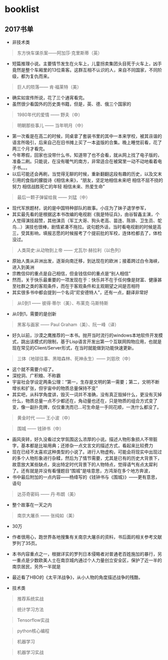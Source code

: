# booklist

## 2017书单
- 非技术类
 > 东方快车谋杀案——阿加莎·克里斯蒂（英）
 - 短篇推理小说。主要情节发生在火车上，儿童拐卖集团头目死于火车上，凶手竟然是整个车厢里的13位乘客。这群互相不认识的人，来自不同国家，不同阶级，都为复仇而来。
 
 > 巨人的陨落—— 肯·福莱特（美）
 - 确实如宣传所说，花了三个通宵看完。
 - 虽然很少看国外的历史类书籍，但是，英、德、俄三个国家的
 
 > 1980年代的爱情 —— 野夫（中）
 
 > 明朝那些事儿 —— 当年明月（中）
 - 第一次看是在高二的时候，同桌拿了套装书里的其中一本来学校，被其诙谐的语言所吸引，后来自己在旧书摊上买了一本盗版的合集。晚上睡觉前看，花了两三个月才看完。
 - 今年寒假，回家也没带什么书，知道带了也不会看，就从网上找了电子版的，准备二刷。只能说，在没有暖气的南方，非常适合在被窝里一动不动地看着电子书。。。
 - 以后可能还会再刷，当觉得无聊的时候，重新翻翻这段有趣的历史，以及文末引用的食指的朦胧诗《相信未来》，“朋友，坚定地相信未来吧 相信不屈不挠的努力 相信战胜死亡的年轻 相信未来、热爱生命”
 
 > 最后一颗子弹留给我 —— 刘猛（中）
 - 现代军旅题材，说的是中国特种部队的故事。小庄为了妹子退学参军，
 - 其实最先看的是根据这本书改编的电视剧《我是特征兵》，由谷智鑫主演，个人觉得演技超赞，其他演员（军工大哥、狗头老高、苗连、陈排、卫生员、鸵鸟...）演技也很棒，剧情紧凑不拖拉。说句题外话，当时看电视剧的时候是高三，受其影响，填报志愿的时候报考了个提前批的军校，连体检都去了，体检没过。
 
 > 人类简史:从动物到上帝 —— 尤瓦尔·赫拉利（以色列）
 - 原始人类从非洲出发，逐渐向南迁移，到达现在的欧洲；接着跨过白令海峡，进入到美洲
 - 宗教信仰的重点是自己相信，但金钱信仰的重点是“别人相信”
 - 然而，关于快乐最重要的一项发现在于：快乐并不在于任何像是财富、健康甚至社群之类的客观条件，而在于客观条件和主观期望之间是否相符
 - 其实很多书中都会提到一个名词“尼安德特人”，还有一点，翻译非常好
 
 > 从0到1 —— 彼得·蒂尔（美）、布莱克·马斯特斯
 - 从0到1，需要的是创新
 > 黑客与画家 —— Paul Graham（美）、阮一峰（译）
 - 好久以前，沙漠之鹰推荐的一本书。抛开当时流行的windows本地软件开发模式，跳出该模式的限制，基于Lisp语言开发出第一个互联网购物应用，也就是现在常见的Client/Server形式，在当时就能做到功能快速更新。
 > 三体（地球往事、黑暗森林、死神永生）—— 刘慈欣（中）
 - 这个就不需要介绍了。
 - 深挖洞、广积粮、不称霸
 - 宇宙社会学设定两条公理：“第一，生存是文明的第一需要；第二，文明不断增长和扩张，但宇宙中的物质总量保持不变”
 - 其实吧，从科学角度讲，毁灭一词并不准确，没有真正毁掉什么，更没有灭掉什么，物质总量一点不少都还在，角动量也还在，只是物质的组合方式变了变，像一副扑克牌，仅仅重洗而已...可生命是一手同花顺，一洗什么都没了。
 
 
 > 黄金时代 —— 王小波（中）
 
 > 围城 —— 钱钟书（中）
 - 画风突转，好久没看过文学氛围这么浓厚的小说。描述人物形象损人不带脏字，基本都是比喻用典；还掺杂一点文言文的描述方式，看起来比较费力
 - 现在已经不太喜欢这种类型的小说了。进行人物虚构，可能会将现实中出现过的多个人物形象进行杂糅，然后为了情节需要，尤其是已有的历史大背景下，故意放大某些缺点，突出特定时代背景下的人物特点，觉得语气有点太犀利了。还有就是并没有看懂题目“围城”是啥意思，方鸿渐在多个地方奔波，
 - 书中最后附加的一点内容——杨绛写的《钱钟书与《围城》》——更有意思，语句
 
 > 达芬奇密码 —— 丹·布朗（美）
 - 整个故事在一天之内
 
 > 南京大屠杀 —— 张纯如（美）
 - 30万
 - 作者很用心，跑世界各地搜集有关南京大屠杀的资料，书后面的相关参考文献罗列了35页。
 - 本书内容重点之一，根据详实的罗列日本侵略者对普通老百姓施加的暴行，另一重点是少数欧美人士在南京城内通过个人力量创立安全区，保护了近一半的南京居民，另外一半就是
 - 最近看了HBO的《太平洋战争》，从小人物的角度描述战争的残酷，
 
- 技术类
 > 推荐系统实战
 
 > 统计学习方法
 
 > Tensorflow实战
 
 > python核心编程
 
 > 机器学习
 
 > 机器学习实战

